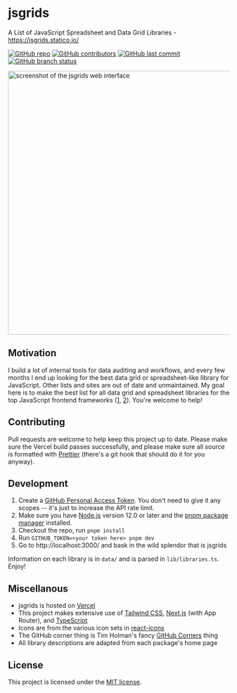 # jsgrids

A List of JavaScript Spreadsheet and Data Grid Libraries - https://jsgrids.statico.io/

[![GitHub repo](https://img.shields.io/badge/github-repo-green)](https://github.com/statico/jsgrids) [![GitHub contributors](https://img.shields.io/github/contributors/statico/jsgrids)](https://github.com/statico/jsgrids/graphs/contributors) [![GitHub last commit](https://img.shields.io/github/last-commit/statico/jsgrids)](https://github.com/statico/jsgrids/commits/main) [![GitHub branch status](https://img.shields.io/github/checks-status/statico/jsgrids/main)](https://github.com/statico/jsgrids)

[<img src="https://github.com/user-attachments/assets/16e159b1-fa27-4237-89c7-600f3aeaa250" width="600" alt="screenshot of the jsgrids web interface" />](https://jsgrids.statico.io)

## Motivation

I build a lot of internal tools for data auditing and workflows, and every few months I end up looking for the best data grid or spreadsheet-like library for JavaScript. Other lists and sites are out of date and unmaintained. My goal here is to make the best list for all data grid and spreadsheet libraries for the top JavaScript frontend frameworks ([1](https://2019.stateofjs.com/front-end-frameworks/), [2](https://2019.stateofjs.com/other-tools/)). You're welcome to help!

## Contributing

Pull requests are welcome to help keep this project up to date. Please make sure the Vercel build passes successfully, and please make sure all source is formatted with [Prettier](https://prettier.io/) (there's a git hook that should do it for you anyway).

## Development

1. Create a [GitHub Personal Access Token](https://github.com/settings/tokens). You don't need to give it any scopes -- it's just to increase the API rate limit.
1. Make sure you have [Node.js](https://nodejs.org/) version 12.0 or later and the [pnpm package manager](https://pnpm.io/) installed.
1. Checkout the repo, run `pnpm install`
1. Run `GITHUB_TOKEN=<your token here> pnpm dev`
1. Go to http://localhost:3000/ and bask in the wild splendor that is jsgrids

Information on each library is in `data/` and is parsed in `lib/libraries.ts`. Enjoy!

## Miscellanous

- jsgrids is hosted on [Vercel](https://vercel.com/)
- This project makes extensive use of [Tailwind CSS](https://tailwindcss.com/), [Next.js](https://nextjs.org/) (with App Router), and [TypeScript](https://www.typescriptlang.org/)
- Icons are from the various icon sets in [react-icons](https://react-icons.github.io/react-icons/)
- The GitHub corner thing is Tim Holman's fancy [GitHub Corners](http://tholman.com/github-corners/) thing
- All library descriptions are adapted from each package's home page

## License

This project is licensed under the [MIT license](https://github.com/statico/jsgrids/blob/master/LICENSE).
